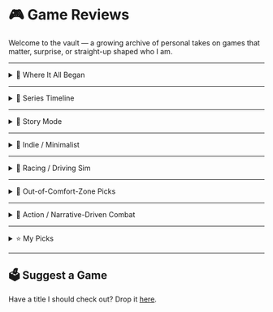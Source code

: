 # 🎮 Game Reviews

Welcome to the vault — a growing archive of personal takes on games that matter, surprise, or straight-up shaped who I am.

---

<details>
<summary>🌟 Where It All Began</summary>

> The first game that made me a gamer.  
> The first swing, the first suit, the first moment I *got it*.

- [🕷️ Marvel’s Spider-Man](games/sm.md)  
  _A game that wasn’t just fun — it was foundational._

</details>

---

<details>
<summary>🧬 Series Timeline</summary>

> Following the evolution — from webbed origins to symbiote legacy.

- [Marvel’s Spider-Man](games/sm.md)  
- [Spider-Man: Miles Morales](games/smmm.md)  
- [Spider-Man 2](games/sm2.md)

</details>

---

<details>
<summary>📖 Story Mode</summary>

Narrative-driven, emotion-forward — where the pacing is as important as the plot.

- [Firewatch](games/firewatch.md)  
- [Road 96](games/road-96.md)  
- [Marvel’s Spider-Man](games/sm.md)  
- [Miles Morales](games/smmm.md)

</details>

---

<details>
<summary>🎨 Indie / Minimalist</summary>

Design-forward games that lean into mood, mechanics, or both.

- [art of rally](games/art-of-rally.md)  
- [Marvel's Spier-Man 2](games/sm2.md)

</details>

---

<details>
<summary>🚗 Racing / Driving Sim</summary>

The joy of motion, traction, and track familiarity.

- [art of rally](games/art-of-rally.md)  
- [Gran Turismo 7](games/gt7.md)

</details>

---

<details>
<summary>🤖 Out-of-Comfort-Zone Picks</summary>

Games that weren’t “my thing” — but earned my respect anyway.

- [Titanfall 2](games/titanfall2.md)

</details>

---

<details>
<summary>🔫 Action / Narrative-Driven Combat</summary>

Stylized chaos with tight mechanics and heavy stakes.

- [Call of Duty: Black Ops Cold War](games/codbocw.md)  
- [Spider-Man 2](games/sm.md)  
- [Titanfall 2](games/titanfall-2.md)

</details>

---

<details>
<summary>⭐ My Picks</summary>

> Games that stuck with me — emotionally, mechanically, or philosophically.

- [Firewatch](games/firewatch.md)  
- [Marvel’s Spider-Man](games/sm.md)  
- [art of rally](games/art-of-rally.md)  
- [Marvel's Spider-Man 2](games/sm2.md)

</details>

---

## 🗳️ Suggest a Game

Have a title I should check out? Drop it [here](suggestions.md).